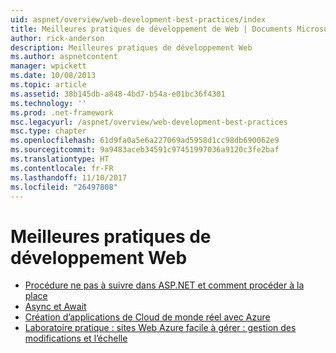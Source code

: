 ```yaml
---
uid: aspnet/overview/web-development-best-practices/index
title: Meilleures pratiques de développement de Web | Documents Microsoft
author: rick-anderson
description: Meilleures pratiques de développement Web
ms.author: aspnetcontent
manager: wpickett
ms.date: 10/08/2013
ms.topic: article
ms.assetid: 38b145db-a848-4bd7-b54a-e01bc36f4301
ms.technology: ''
ms.prod: .net-framework
msc.legacyurl: /aspnet/overview/web-development-best-practices
msc.type: chapter
ms.openlocfilehash: 61d9fa0a5e6a227069ad5958d1cc98db690062e9
ms.sourcegitcommit: 9a9483aceb34591c97451997036a9120c3fe2baf
ms.translationtype: HT
ms.contentlocale: fr-FR
ms.lasthandoff: 11/10/2017
ms.locfileid: "26497808"
---
```

<a name="web-development-best-practices"></a>Meilleures pratiques de développement Web
====================

- [Procédure ne pas à suivre dans ASP.NET et comment procéder à la place](what-not-to-do-in-aspnet-and-what-to-do-instead.md)
- [Async et Await](async-and-await.md)
- [Création d’applications de Cloud de monde réel avec Azure](../developing-apps-with-windows-azure/building-real-world-cloud-apps-with-windows-azure/index.md)
- [Laboratoire pratique : sites Web Azure facile à gérer : gestion des modifications et l’échelle](../developing-apps-with-windows-azure/maintainable-azure-websites-managing-change-and-scale.md)
